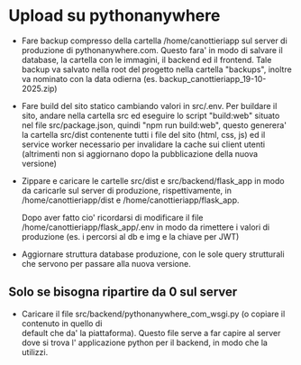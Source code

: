 # Upload su pythonanywhere

-   Fare backup compresso della cartella /home/canottieriapp sul server di produzione
    di pythonanywhere.com. Questo fara' in modo di salvare il database, la cartella con le
    immagini, il backend ed il frontend.
    Tale backup va salvato nella root del progetto nella cartella "backups", inoltre
    va nominato con la data odierna (es. backup_canottieriapp_19-10-2025.zip)

-   Fare build del sito statico cambiando valori in src/.env.
    Per buildare il sito, andare nella cartella src ed eseguire lo script "build:web" situato nel file
    src/package.json, quindi "npm run build:web", questo generera' la cartella src/dist contenente
    tutti i file del sito (html, css, js) ed il service worker necessario per invalidare la cache
    sui client utenti (altrimenti non si aggiornano dopo la pubblicazione della nuova versione)

-   Zippare e caricare le cartelle src/dist e src/backend/flask_app in modo da caricarle sul server
    di produzione, rispettivamente, in /home/canottieriapp/dist e /home/canottieriapp/flask_app.

    Dopo aver fatto cio' ricordarsi di modificare il file /home/canottieriapp/flask_app/.env
    in modo da rimettere i valori di produzione (es. i percorsi al db e img e la chiave per JWT)

-   Aggiornare struttura database produzione, con le sole query strutturali che servono per passare alla
    nuova versione.

## Solo se bisogna ripartire da 0 sul server

-   Caricare il file src/backend/pythonanywhere_com_wsgi.py (o copiare il contenuto in quello di  
    default che da' la piattaforma). Questo file serve a far capire al server dove si trova l'
    applicazione python per il backend, in modo che la utilizzi.
